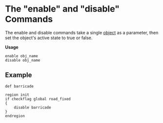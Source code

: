 # The "enable" and "disable" Commands

The enable and disable commands take a single [object](objects.md) as a parameter, then set the object's active state to true or false.

**Usage**

    enable obj_name
    disable obj_name

## Example

    def barricade

    region init
    if checkflag global road_fixed
    {
        disable barricade
    }
    endregion
